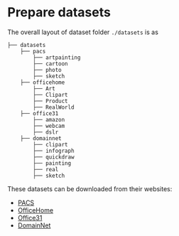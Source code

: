 # Prepare datasets

The overall layout of dataset folder ```./datasets``` is as

    ├── datasets   
        ├── pacs 
            ├── artpainting
            ├── cartoon
            ├── photo
            ├── sketch
        ├── officehome    
            ├── Art
            ├── Clipart
            ├── Product
            ├── RealWorld
        ├── office31
            ├── amazon
            ├── webcam
            ├── dslr
        ├── domainnet
            ├── clipart
            ├── infograph
            ├── quickdraw
            ├── painting
            ├── real
            ├── sketch

        
These datasets can be downloaded from their websites:
- [PACS](https://domaingeneralization.github.io/#data)
- [OfficeHome](https://www.hemanthdv.org/officeHomeDataset.html)
- [Office31](https://faculty.cc.gatech.edu/~judy/domainadapt/)
- [DomainNet](https://ai.bu.edu/M3SDA/)
